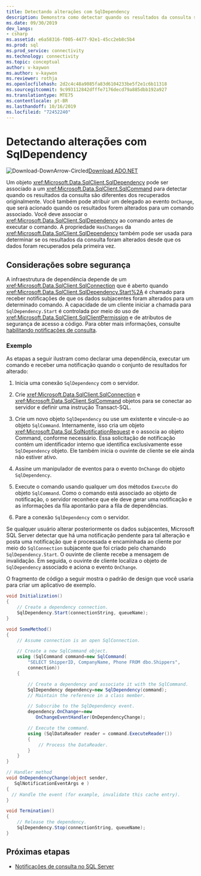 ```yaml
---
title: Detectando alterações com SqlDependency
description: Demonstra como detectar quando os resultados da consulta serão diferentes daqueles recebidos originalmente.
ms.date: 09/30/2019
dev_langs:
- csharp
ms.assetid: e6a58316-f005-4477-92e1-45cc2eb8c5b4
ms.prod: sql
ms.prod_service: connectivity
ms.technology: connectivity
ms.topic: conceptual
author: v-kaywon
ms.author: v-kaywon
ms.reviewer: rothja
ms.openlocfilehash: 2d2c4c48a9085fa83d6104233be5f2e1c6b11318
ms.sourcegitcommit: 9c993112842dfffe7176decd79a885dbb192a927
ms.translationtype: MTE75
ms.contentlocale: pt-BR
ms.lasthandoff: 10/16/2019
ms.locfileid: "72452240"
---
```

# <a name="detecting-changes-with-sqldependency"></a>Detectando alterações com SqlDependency

![Download-DownArrow-Circled](../../../ssdt/media/download.png)[Download ADO.NET](../../sql-connection-libraries.md#anchor-20-drivers-relational-access)

Um objeto <xref:Microsoft.Data.SqlClient.SqlDependency> pode ser associado a um <xref:Microsoft.Data.SqlClient.SqlCommand> para detectar quando os resultados da consulta são diferentes dos recuperados originalmente. Você também pode atribuir um delegado ao evento `OnChange`, que será acionado quando os resultados forem alterados para um comando associado. Você deve associar o <xref:Microsoft.Data.SqlClient.SqlDependency> ao comando antes de executar o comando. A propriedade `HasChanges` da <xref:Microsoft.Data.SqlClient.SqlDependency> também pode ser usada para determinar se os resultados da consulta foram alterados desde que os dados foram recuperados pela primeira vez.

## <a name="security-considerations"></a>Considerações sobre segurança

A infraestrutura de dependência depende de um <xref:Microsoft.Data.SqlClient.SqlConnection> que é aberto quando <xref:Microsoft.Data.SqlClient.SqlDependency.Start%2A> é chamado para receber notificações de que os dados subjacentes foram alterados para um determinado comando. A capacidade de um cliente iniciar a chamada para `SqlDependency.Start` é controlada por meio do uso de <xref:Microsoft.Data.SqlClient.SqlClientPermission> e de atributos de segurança de acesso a código. Para obter mais informações, consulte [habilitando notificações de consulta](enable-query-notifications.md).

### <a name="example"></a>Exemplo

As etapas a seguir ilustram como declarar uma dependência, executar um comando e receber uma notificação quando o conjunto de resultados for alterado:

1. Inicia uma conexão `SqlDependency` com o servidor.

2. Crie <xref:Microsoft.Data.SqlClient.SqlConnection> e <xref:Microsoft.Data.SqlClient.SqlCommand> objetos para se conectar ao servidor e definir uma instrução Transact-SQL.

3. Crie um novo objeto `SqlDependency` ou use um existente e vincule-o ao objeto `SqlCommand`. Internamente, isso cria um objeto <xref:Microsoft.Data.Sql.SqlNotificationRequest> e o associa ao objeto Command, conforme necessário. Essa solicitação de notificação contém um identificador interno que identifica exclusivamente esse `SqlDependency` objeto. Ele também inicia o ouvinte de cliente se ele ainda não estiver ativo.

4. Assine um manipulador de eventos para o evento `OnChange` do objeto `SqlDependency`.

5. Execute o comando usando qualquer um dos métodos `Execute` do objeto `SqlCommand`. Como o comando está associado ao objeto de notificação, o servidor reconhece que ele deve gerar uma notificação e as informações da fila apontarão para a fila de dependências.

6. Pare a conexão `SqlDependency` com o servidor.

Se qualquer usuário alterar posteriormente os dados subjacentes, Microsoft SQL Server detectar que há uma notificação pendente para tal alteração e posta uma notificação que é processada e encaminhada ao cliente por meio do `SqlConnection` subjacente que foi criado pelo chamando `SqlDependency.Start`. O ouvinte de cliente recebe a mensagem de invalidação. Em seguida, o ouvinte de cliente localiza o objeto de `SqlDependency` associado e aciona o evento `OnChange`.

O fragmento de código a seguir mostra o padrão de design que você usaria para criar um aplicativo de exemplo.

```csharp
void Initialization()
{
    // Create a dependency connection.
    SqlDependency.Start(connectionString, queueName);
}

void SomeMethod()
{
    // Assume connection is an open SqlConnection.

    // Create a new SqlCommand object.
    using (SqlCommand command=new SqlCommand(
        "SELECT ShipperID, CompanyName, Phone FROM dbo.Shippers",
        connection))
    {

        // Create a dependency and associate it with the SqlCommand.
        SqlDependency dependency=new SqlDependency(command);
        // Maintain the reference in a class member.

        // Subscribe to the SqlDependency event.
        dependency.OnChange+=new
           OnChangeEventHandler(OnDependencyChange);

        // Execute the command.
        using (SqlDataReader reader = command.ExecuteReader())
        {
            // Process the DataReader.
        }
    }
}

// Handler method
void OnDependencyChange(object sender,
   SqlNotificationEventArgs e )
{
  // Handle the event (for example, invalidate this cache entry).
}

void Termination()
{
    // Release the dependency.
    SqlDependency.Stop(connectionString, queueName);
}
```

## <a name="next-steps"></a>Próximas etapas
- [Notificações de consulta no SQL Server](query-notifications-sql-server.md)
